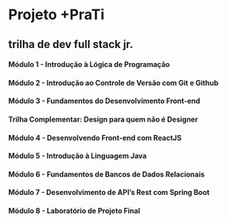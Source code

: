# Projeto +PraTi 

##  trilha de dev full stack jr.

#### Módulo 1 - Introdução à Lógica de Programação
#### Módulo 2 - Introdução ao Controle de Versão com Git e Github
#### Módulo 3 - Fundamentos do Desenvolvimento Front-end
#### Trilha Complementar: Design para quem não é Designer
#### Módulo 4 - Desenvolvendo Front-end com ReactJS
#### Módulo 5 - Introdução à Linguagem Java
#### Módulo 6 - Fundamentos de Bancos de Dados Relacionais
#### Módulo 7 - Desenvolvimento de API’s Rest com Spring Boot
#### Módulo 8 - Laboratório de Projeto Final
